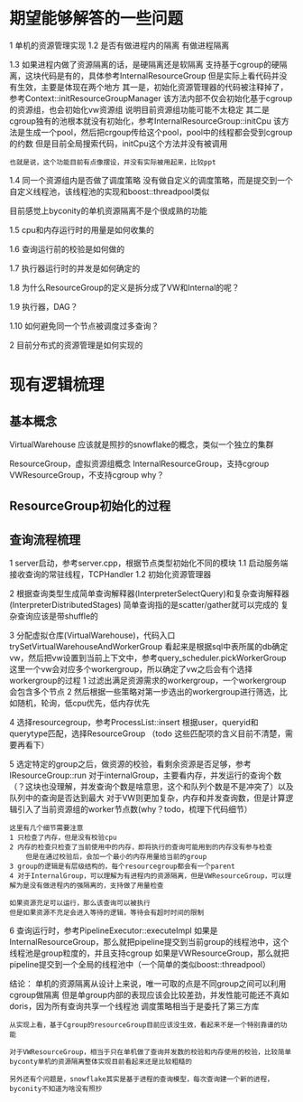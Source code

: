 # 期望能够解答的一些问题

1 单机的资源管理实现
1.2 是否有做进程内的隔离
	有做进程隔离

1.3 如果进程内做了资源隔离的话，是硬隔离还是软隔离
	支持基于cgroup的硬隔离，这块代码是有的，具体参考InternalResourceGroup
	但是实际上看代码并没有生效，主要是体现在两个地方
		其一是，初始化资源管理器的代码被注释掉了，参考Context::initResourceGroupManager
			该方法内部不仅会初始化基于cgroup的资源组，也会初始化vw资源组
			说明目前资源组功能可能不太稳定
		其二是cgroup独有的池根本就没有初始化，参考InternalResourceGroup::initCpu
			该方法是生成一个pool，然后把crgoup传给这个pool，pool中的线程都会受到cgroup的约数
			但是目前全局搜索代码，initCpu这个方法并没有被调用

	也就是说，这个功能目前有点像摆设，并没有实际被用起来，比较ppt

1.4 同一个资源组内是否做了调度策略
	没有做自定义的调度策略，而是提交到一个自定义线程池，该线程池的实现和boost::threadpool类似

目前感觉上byconity的单机资源隔离不是个很成熟的功能

1.5 cpu和内存运行时的用量是如何收集的

1.6 查询运行前的校验是如何做的

1.7 执行器运行时的并发是如何确定的

1.8 为什么ResourceGroup的定义是拆分成了VW和Internal的呢？

1.9 执行器，DAG？

1.10 如何避免同一个节点被调度过多查询？

2 目前分布式的资源管理是如何实现的
	


# 现有逻辑梳理

## 基本概念

VirtualWarehouse
	应该就是照抄的snowflake的概念，类似一个独立的集群

ResourceGroup，虚拟资源组概念
	InternalResourceGroup，支持cgroup
	VWResourceGroup，不支持cgroup
	why？

## ResourceGroup初始化的过程

## 查询流程梳理

1 server启动，参考server.cpp，根据节点类型初始化不同的模块
1.1 启动服务端接收查询的常驻线程，TCPHandler
1.2 初始化资源管理器

2 根据查询类型生成简单查询解释器(InterpreterSelectQuery)和复杂查询解释器(InterpreterDistributedStages)
	简单查询指的是scatter/gather就可以完成的
	复杂查询应该是带shuffle的

3 分配虚拟仓库(VirtualWarehouse)，代码入口 trySetVirtualWarehouseAndWorkerGroup
	看起来是根据sql中表所属的db确定vw，然后把vw设置到当前上下文中，参考query_scheduler.pickWorkerGroup
	这里一个vw会对应多个workergroup，所以确定了vw之后会有个选择workergroup的过程
	1 过滤出满足资源需求的workergroup，一个workergroup会包含多个节点
	2 然后根据一些策略对第一步选出的workergroup进行筛选，比如随机，轮询，低cpu优先，低内存优先

4 选择resourcegroup，参考ProcessList::insert
	根据user，queryid和querytype匹配，选择ResourceGroup
	（todo 这些匹配项的含义目前不清楚，需要再看下）

5 选定特定的group之后，做资源的校验，看剩余资源是否足够，参考IResourceGroup::run
	对于internalGroup，主要看内存，并发运行的查询个数（？这块也没理解，并发查询个数是啥意思，这个和队列个数是不是冲突了）以及队列中的查询是否达到最大
	对于VW则更加复杂，内存和并发查询数，但是计算逻辑引入了当前资源组的worker节点数(why？todo，梳理下代码细节）

	这里有几个细节需要注意
	1 只检查了内存，但是没有校验cpu
	2 内存的检查只检查了当前使用中的内存，即将执行的查询可能用到的内存没有参与检查
		但是在通过校验后，会加一个最小的内存用量给当前的group
	3 group的逻辑是有层级结构的，每个resourcegroup都会有一个parent
	4 对于InternalGroup，可以理解为有进程内的资源隔离，但是VWResourceGroup，可以理解为是没有做进程内的强隔离的，支持做了用量检查

	如果资源充足可以运行，那么该查询可以被执行
	但是如果资源不充足会进入等待的逻辑，等待会有超时时间的限制

6 查询运行时，参考PipelineExecutor::executeImpl
	如果是InternalResourceGroup，那么就把pipeline提交到当前group的线程池中，这个线程池是group粒度的，并且支持cgroup
	如果是VWResourceGroup，那么就把pipeline提交到一个全局的线程池中（一个简单的类似boost::threadpool）

结论：
	单机的资源隔离从设计上来说，唯一可取的点是不同group之间可以利用cgroup做隔离
	但是单group内部的表现应该会比较差劲，并发性能可能还不真如doris，因为所有查询共享一个线程池
	调度策略相当于是委托了第三方库

	从实现上看，基于Cgroup的resourceGroup目前应该没生效，看起来不是一个特别靠谱的功能

	对于VWResourceGroup，相当于只在单机做了查询并发数的校验和内存使用的校验，比较简单
	byconty单机的资源隔离整体实现目前看起来还是比较粗糙的

	另外还有个问题是，snowflake其实是基于进程的查询模型，每次查询建一个新的进程，byconity不知道为啥没有照抄




	